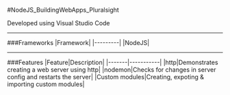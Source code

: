 #NodeJS_BuildingWebApps_Pluralsight

Developed using Visual Studio Code

---

###Frameworks
|Framework|
|---------|
|NodeJS|

---

###Features
|Feature|Description|
|-------|-----------|
|http|Demonstrates creating a web server using http|
|nodemon|Checks for changes in server config and restarts the server|
|Custom modules|Creating, expoting & importing custom modules|
